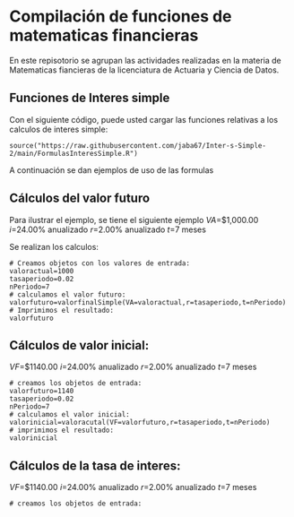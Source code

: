 # Compilación de funciones de matematicas financieras 

En este repisotorio se agrupan las actividades realizadas en la materia de Matematicas fiancieras de la licenciatura de Actuaria y Ciencia de Datos.

## Funciones de Interes simple

Con el siguiente código, puede usted cargar las funciones relativas a los calculos de interes simple:

```{r}
source("https://raw.githubusercontent.com/jaba67/Inter-s-Simple-2/main/FormulasInteresSimple.R")
```

A continuación se dan ejemplos de uso de las formulas
## Cálculos del valor futuro

Para ilustrar el ejemplo, se tiene el siguiente ejemplo 
$VA$=$1,000.00
$i$=24.00% anualizado
$r$=2.00% anualizado
$t$=7 meses 

Se realizan los calculos:

```{r}
# Creamos objetos con los valores de entrada:
valoractual=1000
tasaperiodo=0.02
nPeriodo=7
# calculamos el valor futuro:
valorfuturo=valorfinalSimple(VA=valoractual,r=tasaperiodo,t=nPeriodo)
# Imprimimos el resultado:
valorfuturo
```

## Cálculos de valor inicial:
$VF$=$1140.00
$i$=24.00% anualizado
$r$=2.00% anualizado
$t$=7 meses 

```{r}
# creamos los objetos de entrada:
valorfuturo=1140
tasaperiodo=0.02
nPeriodo=7
# calculamos el valor inicial:
valorinicial=valoracutal(VF=valorfuturo,r=tasaperiodo,t=nPeriodo)
# imprimimos el resultado:
valorinicial
```

## Cálculos de la tasa de interes:
$VF$=$1140.00
$i$=24.00% anualizado
$r$=2.00% anualizado
$t$=7 meses

```{r}
# creamos los objetos de entrada:

```
